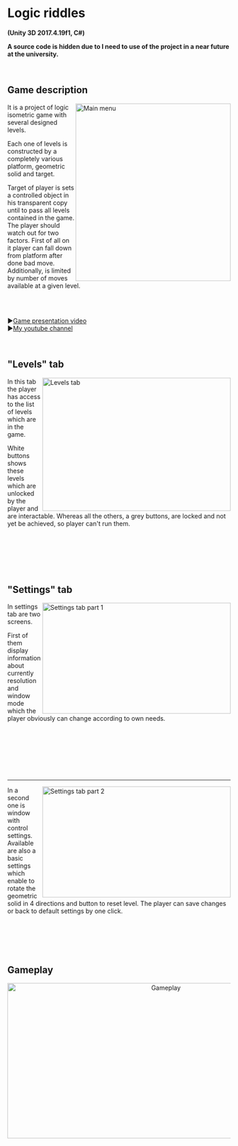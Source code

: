 # Logic riddles
**(Unity 3D 2017.4.19f1, C#)**

**A source code is hidden due to I need to use of the project in a near future at the university.**

</br>

## Game description

<img align="right" width="350" height="400" src=https://user-images.githubusercontent.com/50884054/79893127-e03bb880-8403-11ea-856d-7142f5d57bc5.jpg title="Main menu">

It is a project of logic isometric game with several designed levels.

Each one of levels is constructed by a completely various platform, geometric solid and target.

Target of player is sets a controlled object in his transparent copy until to pass all levels contained in the game. The player should watch out for two factors. First of all on it player can fall down from platform after done bad move. Additionally, is limited by number of moves available at a given level.

</br>
</br>

:arrow_forward:[Game presentation video](https://www.youtube.com/watch?v=R4FmLt5jvgI)
</br>
:arrow_forward:[My youtube channel](https://www.youtube.com/channel/UCRCIp_j5MIfofgcc05LEoXg)

</br>

## "Levels" tab

<img align="right" width="425" height="300" src=https://user-images.githubusercontent.com/50884054/79894709-25f98080-8406-11ea-8fd1-dd78df368346.jpg title="Levels tab">

In this tab the player has access to the list of levels which are in the game.

White buttons shows these levels which are unlocked by the player and are interactable. Whereas all the others, a grey buttons, are locked and not yet be achieved, so player can't run them.

</br>
</br>
</br>
</br>
</br>

## "Settings" tab

<img align="right" width="425" height="250" src=https://user-images.githubusercontent.com/50884054/79899038-7378ec00-840c-11ea-9381-a694a7732630.jpg title="Settings tab part 1">

In settings tab are two screens.

First of them display information about currently resolution and window mode which the player obviously can change according to own needs.

</br>
</br>
</br>
</br>
</br>
</br>

---

<img align="right" width="425" height="250" src=https://user-images.githubusercontent.com/50884054/79899059-81c70800-840c-11ea-84b5-a039fe57b624.jpg title="Settings tab part 2">

In a second one is window with control settings. Available are also a basic settings which enable to rotate the geometric solid in 4 directions and button to reset level. The player can save changes or back to default settings by one click.

</br>
</br>
</br>
</br>

## Gameplay

<p align="center">
  <img align="center" width="700" height="350" src=https://user-images.githubusercontent.com/50884054/79909096-ab882b00-841c-11ea-84fb-0ecd18d893bf.jpg title="Gameplay">
</p>
